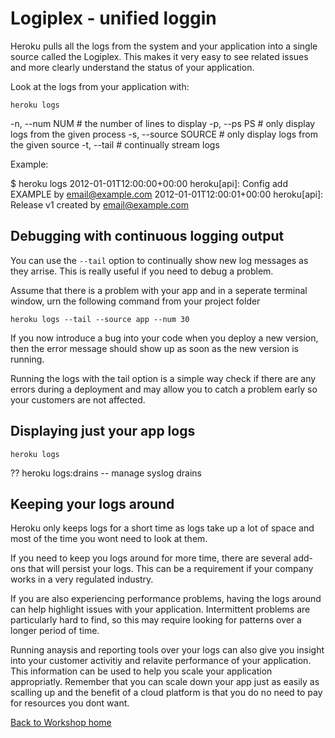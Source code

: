 <link href="index.css" rel="stylesheet" type="text/css">

# Logiplex - unified loggin

  Heroku pulls all the logs from the system and your application into a single source called the Logiplex.  This makes it very easy to see related issues and more clearly understand the status of your application.

  Look at the logs from your application with:
  
    heroku logs 


 -n, --num NUM        # the number of lines to display
 -p, --ps PS          # only display logs from the given process
 -s, --source SOURCE  # only display logs from the given source
 -t, --tail           # continually stream logs

Example:

 $ heroku logs
 2012-01-01T12:00:00+00:00 heroku[api]: Config add EXAMPLE by email@example.com
 2012-01-01T12:00:01+00:00 heroku[api]: Release v1 created by email@example.com


## Debugging with continuous logging output

  You can use the `--tail` option to continually show new log messages as they arrise.  This is really useful if you need to debug a problem.
  
  Assume that there is a problem with your app and in a seperate terminal window, urn the following command from your project folder
  
    heroku logs --tail --source app --num 30

  If you now introduce a bug into your code when you deploy a new version, then the error message should show up as soon as the new version is running.
  
  Running the logs with the tail option is a simple way check if there are any errors during a deployment and may allow you to catch a problem early so your customers are not affected.
  


## Displaying just your app logs


    heroku logs 


??
heroku logs:drains              -- manage syslog drains


## Keeping your logs around

  Heroku only keeps logs for a short time as logs take up a lot of space and most of the time you wont need to look at them.
  
  If you need to keep you logs around for more time, there are several add-ons that will persist your logs.  This can be a requirement if your company works in a very regulated industry.
  
  If you are also experiencing performance problems, having the logs around can help highlight issues with your application.  Intermittent problems are particularly hard to find, so this may require looking for patterns over a longer period of time.
  
  Running anaysis and reporting tools over your logs can also give you insight into your customer activitiy and relavite performance of your application.  This information can be used to help you scale your application appropriatly.  Remember that you can scale down your app just as easily as scalling up and the benefit of a cloud platform is that you do no need to pay for resources you dont want.

  
[Back to Workshop home](index.html)


